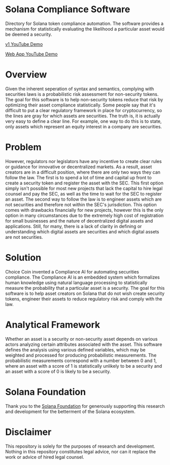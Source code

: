 # Solana Compliance Software

Directory for Solana token compliance automation.
The software provides a mechanism for statistically evaluating the likelihood a particular asset would be deemed a security.

[v1 YouTube Demo](https://www.youtube.com/watch?v=cKHA-2AkGVs)

[Web App YouTube Demo](https://www.youtube.com/watch?v=qexNNDlzO7Q)

# Overview

Given the inherent seperation of syntax and semantics, complying with securities laws is a probabilistic risk assessment for non-security tokens.
The goal for this software is to help non-security tokens reduce that risk by optimizing their asset compliance statistically.
Some people say that it's difficult to put a clear regulatory framework in place for cryptocurrency, so the lines are gray for which assets are securities.
The truth is, it is actually very easy to define a clear line. For example, one way to do this is to state, only assets which represent an equity interest in a company are securities.

# Problem

However, regulators nor legislators have any incentive to create clear rules or guidance for innovative or decentralized markets. As a result, asset creators are in a difficult position, where there are only two ways they can follow the law. The first is to spend a lot of time and capital up front to create a security token and register the asset with the SEC. This first option simply isn't possible for most new projects that lack the capital to hire legal counsel and pay the SEC, as well as the time to wait for the SEC to register an asset. The second way to follow the law is to engineer assets which are not securities and therefore not within the SEC's jurisdiction. This option comes with drawbacks financially for new projects, however this is the only option in many circumstances due to the extremely high cost of registration for small businesses and the nature of decentralized digital assets and applications. Still, for many, there is a lack of clarity in defining or understanding which digital assets are securities and which digital assets are not securities. 

# Solution

Choice Coin invented a Compliance AI for automating securities compliance. The Compliance AI is an embedded system which formalizes human knowledge using natural language processing to statistically measure the probability that a particular asset is a security. The goal for this software is to help asset creators on Solana that do not wish create security tokens, engineer their assets to reduce regulatory risk and comply with the law.

# Analytical Framework

Whether an asset is a security or non-security asset depends on various actors analyzing certain attributes associated with the asset. This software defines the analysis using various defined variables, which may be weighted and processed for producing probabilistic measurements. The probabilistic measurements correspond with a number between 0 and 1, where an asset with a score of 1 is statistically unlikely to be a security and an asset with a score of 0 is likely to be a security.

# Solana Foundation

Thank you to the [Solana Foundation](https://solana.org/) for generously supporting this research and development for the betterment of the Solana ecosystem.

# Disclaimer

This repository is solely for the purposes of research and development. Nothing in this repository constitutes legal advice, nor can it replace the work or advice of hired legal counsel.
